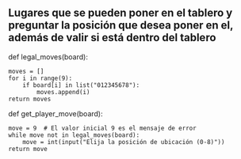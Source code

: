 ## Lugares que se pueden poner en el tablero y preguntar la posición que desea poner en el, además de valir si está dentro del tablero

def legal_moves(board):

    moves = []
    for i in range(9):
        if board[i] in list("012345678"):
            moves.append(i)
    return moves


def get_player_move(board):

    move = 9  # El valor inicial 9 es el mensaje de error
    while move not in legal_moves(board):
        move = int(input("Elija la posición de ubicación (0-8)"))
    return move
